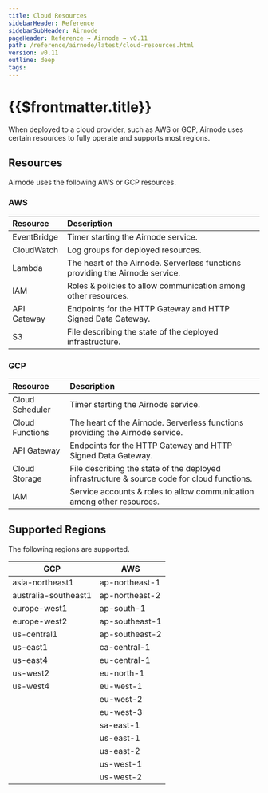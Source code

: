 ```yaml
---
title: Cloud Resources
sidebarHeader: Reference
sidebarSubHeader: Airnode
pageHeader: Reference → Airnode → v0.11
path: /reference/airnode/latest/cloud-resources.html
version: v0.11
outline: deep
tags:
---
```


<VersionWarning/>

<PageHeader/>

<SearchHighlight/>

# {{$frontmatter.title}}

When deployed to a cloud provider, such as AWS or GCP, Airnode uses certain
resources to fully operate and supports most regions.

## Resources

Airnode uses the following AWS or GCP resources.

### AWS

| Resource    | Description                                                                   |
| :---------- | :---------------------------------------------------------------------------- |
| EventBridge | Timer starting the Airnode service.                                           |
| CloudWatch  | Log groups for deployed resources.                                            |
| Lambda      | The heart of the Airnode. Serverless functions providing the Airnode service. |
| IAM         | Roles & policies to allow communication among other resources.                |
| API Gateway | Endpoints for the HTTP Gateway and HTTP Signed Data Gateway.                  |
| S3          | File describing the state of the deployed infrastructure.                     |

### GCP

| Resource        | Description                                                                                 |
| :-------------- | :------------------------------------------------------------------------------------------ |
| Cloud Scheduler | Timer starting the Airnode service.                                                         |
| Cloud Functions | The heart of the Airnode. Serverless functions providing the Airnode service.               |
| API Gateway     | Endpoints for the HTTP Gateway and HTTP Signed Data Gateway.                                |
| Cloud Storage   | File describing the state of the deployed infrastructure & source code for cloud functions. |
| IAM             | Service accounts & roles to allow communication among other resources.                      |

## Supported Regions

The following regions are supported.

| GCP                  | AWS            |
| -------------------- | -------------- |
| asia-northeast1      | ap-northeast-1 |
| australia-southeast1 | ap-northeast-2 |
| europe-west1         | ap-south-1     |
| europe-west2         | ap-southeast-1 |
| us-central1          | ap-southeast-2 |
| us-east1             | ca-central-1   |
| us-east4             | eu-central-1   |
| us-west2             | eu-north-1     |
| us-west4             | eu-west-1      |
|                      | eu-west-2      |
|                      | eu-west-3      |
|                      | sa-east-1      |
|                      | us-east-1      |
|                      | us-east-2      |
|                      | us-west-1      |
|                      | us-west-2      |
